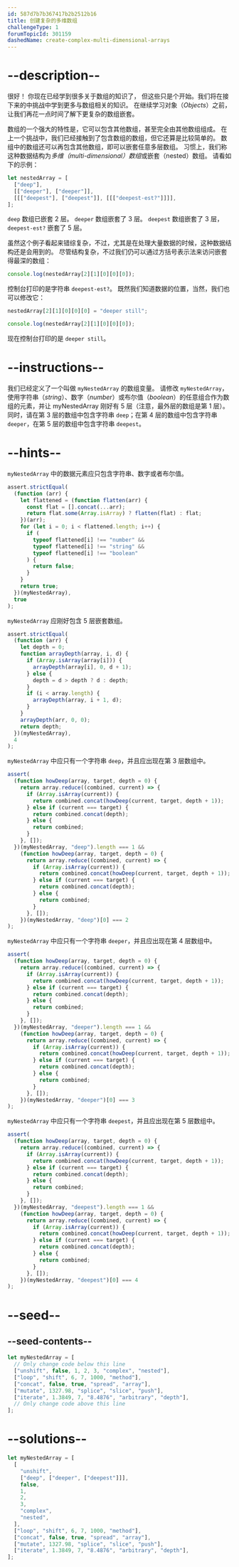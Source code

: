 ```yaml
---
id: 587d7b7b367417b2b2512b16
title: 创建复杂的多维数组
challengeType: 1
forumTopicId: 301159
dashedName: create-complex-multi-dimensional-arrays
---
```


# --description--

很好！ 你现在已经学到很多关于数组的知识了， 但这些只是个开始。我们将在接下来的中挑战中学到更多与数组相关的知识。 在继续学习对象（<dfn>Objects</dfn>）之前，让我们再花一点时间了解下更复杂的数组嵌套。

数组的一个强大的特性是，它可以包含其他数组，甚至完全由其他数组组成。 在上一个挑战中，我们已经接触到了包含数组的数组，但它还算是比较简单的。 数组中的数组还可以再包含其他数组，即可以嵌套任意多层数组。 习惯上，我们称这种数据结构为<dfn>多维（multi-dimensional）数组</dfn>或嵌套（nested）数组。 请看如下的示例：

```js
let nestedArray = [
  ["deep"],
  [["deeper"], ["deeper"]],
  [[["deepest"], ["deepest"]], [[["deepest-est?"]]]],
];
```

`deep` 数组已嵌套 2 层。 `deeper` 数组嵌套了 3 层。 `deepest` 数组嵌套了 3 层， `deepest-est?` 嵌套了 5 层。

虽然这个例子看起来错综复杂，不过，尤其是在处理大量数据的时候，这种数据结构还是会用到的。 尽管结构复杂，不过我们仍可以通过方括号表示法来访问嵌套得最深的数组：

```js
console.log(nestedArray[2][1][0][0][0]);
```

控制台打印的是字符串 `deepest-est?`。 既然我们知道数据的位置，当然，我们也可以修改它：

```js
nestedArray[2][1][0][0][0] = "deeper still";

console.log(nestedArray[2][1][0][0][0]);
```

现在控制台打印的是 `deeper still`。

# --instructions--

我们已经定义了一个叫做 `myNestedArray` 的数组变量。 请修改 `myNestedArray`，使用字符串（<dfn>string</dfn>）、数字（<dfn>number</dfn>）或布尔值（<dfn>boolean</dfn>）的任意组合作为数组的元素，并让 myNestedArray 刚好有 5 层（注意，最外层的数组是第 1 层）。 同时，请在第 3 层的数组中包含字符串 `deep`；在第 4 层的数组中包含字符串 `deeper`，在第 5 层的数组中包含字符串 `deepest`。

# --hints--

`myNestedArray` 中的数据元素应只包含字符串、数字或者布尔值。

```js
assert.strictEqual(
  (function (arr) {
    let flattened = (function flatten(arr) {
      const flat = [].concat(...arr);
      return flat.some(Array.isArray) ? flatten(flat) : flat;
    })(arr);
    for (let i = 0; i < flattened.length; i++) {
      if (
        typeof flattened[i] !== "number" &&
        typeof flattened[i] !== "string" &&
        typeof flattened[i] !== "boolean"
      ) {
        return false;
      }
    }
    return true;
  })(myNestedArray),
  true
);
```

`myNestedArray` 应刚好包含 5 层嵌套数组。

```js
assert.strictEqual(
  (function (arr) {
    let depth = 0;
    function arrayDepth(array, i, d) {
      if (Array.isArray(array[i])) {
        arrayDepth(array[i], 0, d + 1);
      } else {
        depth = d > depth ? d : depth;
      }
      if (i < array.length) {
        arrayDepth(array, i + 1, d);
      }
    }
    arrayDepth(arr, 0, 0);
    return depth;
  })(myNestedArray),
  4
);
```

`myNestedArray` 中应只有一个字符串 `deep`，并且应出现在第 3 层数组中。

```js
assert(
  (function howDeep(array, target, depth = 0) {
    return array.reduce((combined, current) => {
      if (Array.isArray(current)) {
        return combined.concat(howDeep(current, target, depth + 1));
      } else if (current === target) {
        return combined.concat(depth);
      } else {
        return combined;
      }
    }, []);
  })(myNestedArray, "deep").length === 1 &&
    (function howDeep(array, target, depth = 0) {
      return array.reduce((combined, current) => {
        if (Array.isArray(current)) {
          return combined.concat(howDeep(current, target, depth + 1));
        } else if (current === target) {
          return combined.concat(depth);
        } else {
          return combined;
        }
      }, []);
    })(myNestedArray, "deep")[0] === 2
);
```

`myNestedArray` 中应只有一个字符串 `deeper`，并且应出现在第 4 层数组中。

```js
assert(
  (function howDeep(array, target, depth = 0) {
    return array.reduce((combined, current) => {
      if (Array.isArray(current)) {
        return combined.concat(howDeep(current, target, depth + 1));
      } else if (current === target) {
        return combined.concat(depth);
      } else {
        return combined;
      }
    }, []);
  })(myNestedArray, "deeper").length === 1 &&
    (function howDeep(array, target, depth = 0) {
      return array.reduce((combined, current) => {
        if (Array.isArray(current)) {
          return combined.concat(howDeep(current, target, depth + 1));
        } else if (current === target) {
          return combined.concat(depth);
        } else {
          return combined;
        }
      }, []);
    })(myNestedArray, "deeper")[0] === 3
);
```

`myNestedArray` 中应只有一个字符串 `deepest`，并且应出现在第 5 层数组中。

```js
assert(
  (function howDeep(array, target, depth = 0) {
    return array.reduce((combined, current) => {
      if (Array.isArray(current)) {
        return combined.concat(howDeep(current, target, depth + 1));
      } else if (current === target) {
        return combined.concat(depth);
      } else {
        return combined;
      }
    }, []);
  })(myNestedArray, "deepest").length === 1 &&
    (function howDeep(array, target, depth = 0) {
      return array.reduce((combined, current) => {
        if (Array.isArray(current)) {
          return combined.concat(howDeep(current, target, depth + 1));
        } else if (current === target) {
          return combined.concat(depth);
        } else {
          return combined;
        }
      }, []);
    })(myNestedArray, "deepest")[0] === 4
);
```

# --seed--

## --seed-contents--

```js
let myNestedArray = [
  // Only change code below this line
  ["unshift", false, 1, 2, 3, "complex", "nested"],
  ["loop", "shift", 6, 7, 1000, "method"],
  ["concat", false, true, "spread", "array"],
  ["mutate", 1327.98, "splice", "slice", "push"],
  ["iterate", 1.3849, 7, "8.4876", "arbitrary", "depth"],
  // Only change code above this line
];
```

# --solutions--

```js
let myNestedArray = [
  [
    "unshift",
    ["deep", ["deeper", ["deepest"]]],
    false,
    1,
    2,
    3,
    "complex",
    "nested",
  ],
  ["loop", "shift", 6, 7, 1000, "method"],
  ["concat", false, true, "spread", "array"],
  ["mutate", 1327.98, "splice", "slice", "push"],
  ["iterate", 1.3849, 7, "8.4876", "arbitrary", "depth"],
];
```
